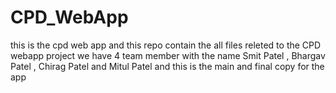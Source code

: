 # CPD_WebApp
this is the cpd web app and this repo contain the all files releted to the CPD webapp project we have 4 team member with the name Smit Patel , Bhargav Patel , Chirag Patel and Mitul Patel and this is the main and final copy for  the app

